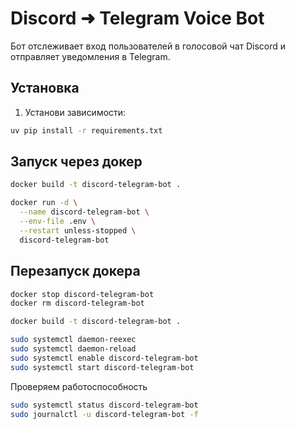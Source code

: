 # Discord ➜ Telegram Voice Bot

Бот отслеживает вход пользователей в голосовой чат Discord и отправляет уведомления в Telegram.

## Установка

1. Установи зависимости:
```bash
uv pip install -r requirements.txt
```

## Запуск через докер
```bash
docker build -t discord-telegram-bot .
```
```bash
docker run -d \
  --name discord-telegram-bot \
  --env-file .env \
  --restart unless-stopped \
  discord-telegram-bot
```

## Перезапуск докера

```bash
docker stop discord-telegram-bot
docker rm discord-telegram-bot
```

```bash
docker build -t discord-telegram-bot .
```

```bash
sudo systemctl daemon-reexec
sudo systemctl daemon-reload
sudo systemctl enable discord-telegram-bot
sudo systemctl start discord-telegram-bot
```

Проверяем работоспособность
```bash
sudo systemctl status discord-telegram-bot
sudo journalctl -u discord-telegram-bot -f
```